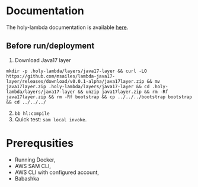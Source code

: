 # Documentation

The holy-lambda documentation is available [here](https://fierycod.github.io/holy-lambda).

## Before run/deployment
1. Download Java17 layer
  ```
  mkdir -p .holy-lambda/layers/java17-layer && curl -LO https://github.com/msailes/lambda-java17-layer/releases/download/v0.0.1-alpha/java17layer.zip && mv java17layer.zip .holy-lambda/layers/java17-layer && cd .holy-lambda/layers/java17-layer && unzip java17layer.zip && rm -Rf java17layer.zip && rm -Rf bootstrap && cp ../../../bootstrap bootstrap && cd ../../../
  ```
2. `bb hl:compile`
3. Quick test: `sam local invoke`.

# Prerequsities
- Running Docker,
- AWS SAM CLI,
- AWS CLI with configured account,
- Babashka
